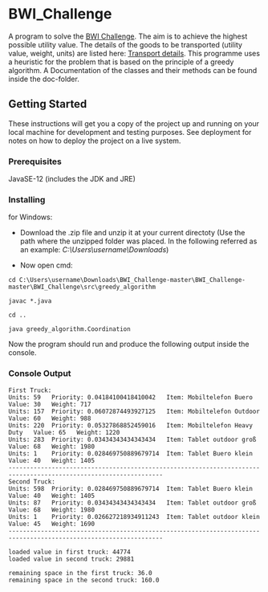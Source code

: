 # BWI_Challenge

A program to solve the [BWI Challenge](https://www.get-in-it.de/coding-challenge). The aim is to achieve the highest possible utility value. The details of the goods to be transported (utility value, weight, units) are listed here: [Transport details](https://www.get-in-it.de/imgs/it/codingCompetition/bwi/code_for_bwi.pdf). 
This programme uses a heuristic for the problem that is based on the principle of a greedy algorithm. A Documentation of the classes and their methods can be found inside the doc-folder.

## Getting Started

These instructions will get you a copy of the project up and running on your local machine for development and testing purposes. See deployment for notes on how to deploy the project on a live system.

### Prerequisites

JavaSE-12 (includes the JDK and JRE)

### Installing
for Windows:

- Download the .zip file and unzip it at your current directoty (Use the path where the unzipped folder was placed. In the following referred as an example: _C:\Users\username\Downloads_)

- Now open cmd:

``` cd C:\Users\username\Downloads\BWI_Challenge-master\BWI_Challenge-master\BWI_Challenge\src\greedy_algorithm ```

``` javac *.java ```

``` cd .. ```

``` java greedy_algorithm.Coordination ```

Now the program should run and produce the following output inside the console.

### Console Output
```
First Truck:
Units: 59	Priority: 0.04184100418410042	Item: Mobiltelefon Buero 	Value: 30 	Weight: 717
Units: 157	Priority: 0.06072874493927125	Item: Mobiltelefon Outdoor 	Value: 60 	Weight: 988
Units: 220	Priority: 0.05327868852459016	Item: Mobiltelefon Heavy Duty 	Value: 65 	Weight: 1220
Units: 283	Priority: 0.03434343434343434	Item: Tablet outdoor groß 	Value: 68 	Weight: 1980
Units: 1	Priority: 0.028469750889679714	Item: Tablet Buero klein 	Value: 40 	Weight: 1405
-----------------------------------------------------------------------------------------------------------------
Second Truck:
Units: 598	Priority: 0.028469750889679714	Item: Tablet Buero klein 	Value: 40 	Weight: 1405
Units: 87	Priority: 0.03434343434343434	Item: Tablet outdoor groß 	Value: 68 	Weight: 1980
Units: 1	Priority: 0.026627218934911243	Item: Tablet outdoor klein 	Value: 45 	Weight: 1690
-----------------------------------------------------------------------------------------------------------------

loaded value in first truck: 44774
loaded value in second truck: 29881

remaining space in the first truck: 36.0
remaining space in the second truck: 160.0
```
